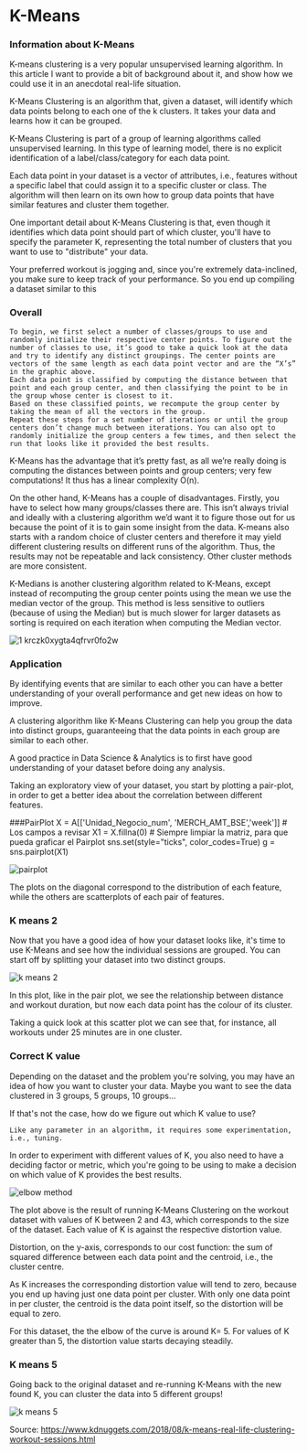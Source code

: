 # K-Means

### Information about K-Means

K-means clustering is a very popular unsupervised learning algorithm. In this article I want to provide a bit of background about it, and show how we could use it in an anecdotal real-life situation.

K-Means Clustering is an algorithm that, given a dataset, will identify which data points belong to each one of the k clusters. It takes your data and learns how it can be grouped.

K-Means Clustering is part of a group of learning algorithms called unsupervised learning. In this type of learning model, there is no explicit identification of a label/class/category for each data point.

Each data point in your dataset is a vector of attributes, i.e., features without a specific label that could assign it to a specific cluster or class. The algorithm will then learn on its own how to group data points that have similar features and cluster them together.

One important detail about K-Means Clustering is that, even though it identifies which data point should part of which cluster, you'll have to specify the parameter K, representing the total number of clusters that you want to use to "distribute" your data.

Your preferred workout is jogging and, since you're extremely data-inclined, you make sure to keep track of your performance. So you end up compiling a dataset similar to this

### Overall

    To begin, we first select a number of classes/groups to use and randomly initialize their respective center points. To figure out the number of classes to use, it’s good to take a quick look at the data and try to identify any distinct groupings. The center points are vectors of the same length as each data point vector and are the “X’s” in the graphic above.
    Each data point is classified by computing the distance between that point and each group center, and then classifying the point to be in the group whose center is closest to it.
    Based on these classified points, we recompute the group center by taking the mean of all the vectors in the group.
    Repeat these steps for a set number of iterations or until the group centers don’t change much between iterations. You can also opt to randomly initialize the group centers a few times, and then select the run that looks like it provided the best results. 

K-Means has the advantage that it’s pretty fast, as all we’re really doing is computing the distances between points and group centers; very few computations! It thus has a linear complexity O(n).

On the other hand, K-Means has a couple of disadvantages. Firstly, you have to select how many groups/classes there are. This isn’t always trivial and ideally with a clustering algorithm we’d want it to figure those out for us because the point of it is to gain some insight from the data. K-means also starts with a random choice of cluster centers and therefore it may yield different clustering results on different runs of the algorithm. Thus, the results may not be repeatable and lack consistency. Other cluster methods are more consistent.

K-Medians is another clustering algorithm related to K-Means, except instead of recomputing the group center points using the mean we use the median vector of the group. This method is less sensitive to outliers (because of using the Median) but is much slower for larger datasets as sorting is required on each iteration when computing the Median vector.


![1 krczk0xygta4qfrvr0fo2w](https://user-images.githubusercontent.com/17385297/50397095-c7a68a00-074c-11e9-9d64-c86bf941c8cd.gif)


### Application

By identifying events that are similar to each other you can have a better understanding of your overall performance and get new ideas on how to improve.

A clustering algorithm like K-Means Clustering can help you group the data into distinct groups, guaranteeing that the data points in each group are similar to each other.

A good practice in Data Science & Analytics is to first have good understanding of your dataset before doing any analysis.

Taking an exploratory view of your dataset, you start by plotting a pair-plot, in order to get a better idea about the correlation between different features.

###PairPlot 
X = A[['Unidad_Negocio_num', 'MERCH_AMT_BSE','week']] # Los campos a revisar
X1 = X.fillna(0) # Siempre limpiar la matriz, para que pueda graficar el Pairplot
sns.set(style="ticks", color_codes=True)
g = sns.pairplot(X1)


![pairplot](https://user-images.githubusercontent.com/17385297/50396627-dfc8da00-0749-11e9-9e97-2fd6559442c7.PNG)

The plots on the diagonal correspond to the distribution of each feature, while the others are scatterplots of each pair of features.

### K means 2

Now that you have a good idea of how your dataset looks like, it's time to use K-Means and see how the individual sessions are grouped. You can start off by splitting your dataset into two distinct groups.

![k means 2](https://user-images.githubusercontent.com/17385297/50396679-37ffdc00-074a-11e9-87a1-dde5f96a959e.PNG)


In this plot, like in the pair plot, we see the relationship between distance and workout duration, but now each data point has the colour of its cluster.

Taking a quick look at this scatter plot we can see that, for instance, all workouts under 25 minutes are in one cluster.

### Correct K value

Depending on the dataset and the problem you're solving, you may have an idea of how you want to cluster your data. Maybe you want to see the data clustered in 3 groups, 5 groups, 10 groups…

If that's not the case, how do we figure out which K value to use?

    Like any parameter in an algorithm, it requires some experimentation, i.e., tuning.

In order to experiment with different values of K, you also need to have a deciding factor or metric, which you're going to be using to make a decision on which value of K provides the best results.


![elbow method](https://user-images.githubusercontent.com/17385297/50396801-f6236580-074a-11e9-858e-c151ce20cdd3.PNG)


The plot above is the result of running K-Means Clustering on the workout dataset with values of K between 2 and 43, which corresponds to the size of the dataset. Each value of K is against the respective distortion value.

Distortion, on the y-axis, corresponds to our cost function: the sum of squared difference between each data point and the centroid, i.e., the cluster centre.

As K increases the corresponding distortion value will tend to zero, because you end up having just one data point per cluster. With only one data point in per cluster, the centroid is the data point itself, so the distortion will be equal to zero.

For this dataset, the the elbow of the curve is around K= 5. For values of K greater than 5, the distortion value starts decaying steadily.


### K means 5

Going back to the original dataset and re-running K-Means with the new found K, you can cluster the data into 5 different groups!


![k means 5](https://user-images.githubusercontent.com/17385297/50396762-ac3a7f80-074a-11e9-8670-7ea1f58ad397.PNG)


Source: https://www.kdnuggets.com/2018/08/k-means-real-life-clustering-workout-sessions.html


